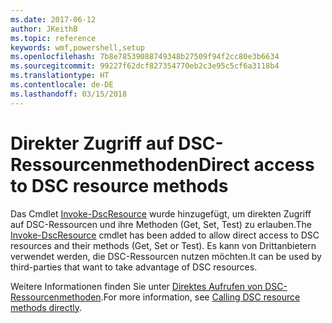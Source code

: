 ```yaml
---
ms.date: 2017-06-12
author: JKeithB
ms.topic: reference
keywords: wmf,powershell,setup
ms.openlocfilehash: 7b8e78539088749348b27509f94f2cc80e3b6634
ms.sourcegitcommit: 99227f62dcf827354770eb2c3e95c5cf6a3118b4
ms.translationtype: HT
ms.contentlocale: de-DE
ms.lasthandoff: 03/15/2018
---
```

# <a name="direct-access-to-dsc-resource-methods"></a><span data-ttu-id="4f488-102">Direkter Zugriff auf DSC-Ressourcenmethoden</span><span class="sxs-lookup"><span data-stu-id="4f488-102">Direct access to DSC resource methods</span></span>


<span data-ttu-id="4f488-103">Das Cmdlet [Invoke-DscResource](https://technet.microsoft.com/library/mt517869.aspx) wurde hinzugefügt, um direkten Zugriff auf DSC-Ressourcen und ihre Methoden (Get, Set, Test) zu erlauben.</span><span class="sxs-lookup"><span data-stu-id="4f488-103">The [Invoke-DscResource](https://technet.microsoft.com/library/mt517869.aspx) cmdlet has been added to allow direct access to DSC resources and their methods (Get, Set or Test).</span></span> <span data-ttu-id="4f488-104">Es kann von Drittanbietern verwendet werden, die DSC-Ressourcen nutzen möchten.</span><span class="sxs-lookup"><span data-stu-id="4f488-104">It can be used by third-parties that want to take advantage of DSC resources.</span></span>

<span data-ttu-id="4f488-105">Weitere Informationen finden Sie unter [Direktes Aufrufen von DSC-Ressourcenmethoden](https://msdn.microsoft.com/powershell/dsc/directcallresource).</span><span class="sxs-lookup"><span data-stu-id="4f488-105">For more information, see [Calling DSC resource methods directly](https://msdn.microsoft.com/powershell/dsc/directcallresource).</span></span>

